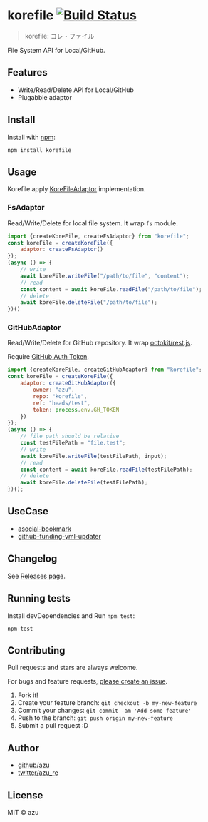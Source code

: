 # korefile [![Build Status](https://travis-ci.org/azu/korefile.svg?branch=master)](https://travis-ci.org/azu/korefile)
 
> korefile: コレ・ファイル
 
File System API for Local/GitHub.

## Features

- Write/Read/Delete API for Local/GitHub
- Plugabble adaptor

## Install

Install with [npm](https://www.npmjs.com/):

    npm install korefile

## Usage

Korefile apply [KoreFileAdaptor](./src/KoreFileAdaptor.ts) implementation. 

### FsAdaptor

Read/Write/Delete for local file system.
It wrap `fs` module.

```js
import {createKoreFile, createFsAdaptor} from "korefile";
const koreFile = createKoreFile({ 
    adaptor: createFsAdaptor()
});
(async () => { 
    // write
    await koreFile.writeFile("/path/to/file", "content");
    // read
    const content = await koreFile.readFile("/path/to/file");
    // delete
    await koreFile.deleteFile("/path/to/file");
})()
```

### GitHubAdaptor

Read/Write/Delete for GitHub repository.
It wrap [octokit/rest.js](https://github.com/octokit/rest.js/).

Require [GitHub Auth Token](https://github.com/settings/tokens/new).

```js
import {createKoreFile, createGitHubAdaptor} from "korefile";
const koreFile = createKoreFile({
    adaptor: createGitHubAdaptor({
        owner: "azu",
        repo: "korefile",
        ref: "heads/test",
        token: process.env.GH_TOKEN
    })
});
(async () => { 
    // file path should be relative
    const testFilePath = "file.test";
    // write
    await koreFile.writeFile(testFilePath, input);
    // read
    const content = await koreFile.readFile(testFilePath);
    // delete
    await koreFile.deleteFile(testFilePath);
})();
```

## UseCase

- [asocial-bookmark](https://github.com/azu/asocial-bookmark)
- [github-funding-yml-updater](https://github.com/azu/github-funding-yml-updater)

## Changelog

See [Releases page](https://github.com/azu/korefile/releases).

## Running tests

Install devDependencies and Run `npm test`:

    npm test

## Contributing

Pull requests and stars are always welcome.

For bugs and feature requests, [please create an issue](https://github.com/azu/korefile/issues).

1. Fork it!
2. Create your feature branch: `git checkout -b my-new-feature`
3. Commit your changes: `git commit -am 'Add some feature'`
4. Push to the branch: `git push origin my-new-feature`
5. Submit a pull request :D

## Author

- [github/azu](https://github.com/azu)
- [twitter/azu_re](https://twitter.com/azu_re)

## License

MIT © azu
